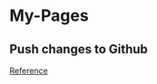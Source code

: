 # My-Pages

## Push changes to Github
[Reference](https://circleci.com/docs/2.0/gh-bb-integration/#creating-a-github-user-key)
